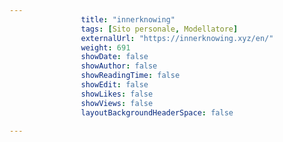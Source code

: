 ```yaml
---
                title: "innerknowing"
                tags: [Sito personale, Modellatore]
                externalUrl: "https://innerknowing.xyz/en/"
                weight: 691
                showDate: false
                showAuthor: false
                showReadingTime: false
                showEdit: false
                showLikes: false
                showViews: false
                layoutBackgroundHeaderSpace: false
                
---
```


